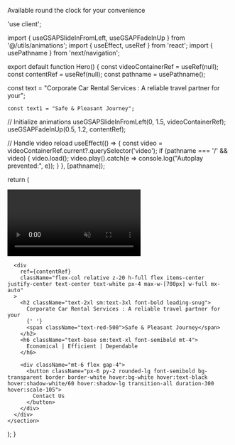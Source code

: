 Available round the clock for your convenience

'use client';

import { useGSAPSlideInFromLeft, useGSAPFadeInUp } from '@/utils/animations';
import { useEffect, useRef } from 'react';
import { usePathname } from 'next/navigation';

export default function Hero() {
  const videoContainerRef = useRef(null); 
  const contentRef = useRef(null); 
  const pathname = usePathname();

  const text =
    "Corporate Car Rental Services : A reliable travel partner for your";

    const text1 = "Safe & Pleasant Journey";

  // Initialize animations
  useGSAPSlideInFromLeft(0, 1.5, videoContainerRef);
  useGSAPFadeInUp(0.5, 1.2, contentRef);

  // Handle video reload
  useEffect(() => {
    const video = videoContainerRef.current?.querySelector('video');
    if (pathname === '/' && video) {
      video.load();
      video.play().catch(e => console.log("Autoplay prevented:", e));
    }
  }, [pathname]);

  return (
    <section className="relative h-[95vh] overflow-hidden" ref={videoContainerRef}>
      <video
        autoPlay
        muted
        loop
        playsInline
        preload="auto"
       className="absolute top-0 left-0 w-full h-full object-cover z-0 rounded-b-none lg:rounded-b-[300px] brightness-75"
        key={pathname}
      >
        <source src="/herosectionvideo.mp4" type="video/mp4" />
        Your browser does not support the video tag.
      </video>

   

      <div
        ref={contentRef}
        className="flex-col relative z-20 h-full flex items-center justify-center text-center text-white px-4 max-w-[700px] w-full mx-auto"
      >
        <h2 className="text-2xl sm:text-3xl font-bold leading-snug">
          Corporate Car Rental Services : A reliable travel partner for your
          {' '}
          <span className="text-red-500">Safe & Pleasant Journey</span>
        </h2>
        <h6 className="text-base sm:text-xl font-semibold mt-4">
          Economical | Efficient | Dependable
        </h6>

        <div className="mt-6 flex gap-4">
          <button className="px-6 py-2 rounded-lg font-semibold bg-transparent border border-white hover:bg-white hover:text-black hover:shadow-white/60 hover:shadow-lg transition-all duration-300 hover:scale-105">
            Contact Us
          </button>
        </div>
      </div>
    </section>
  );
}



